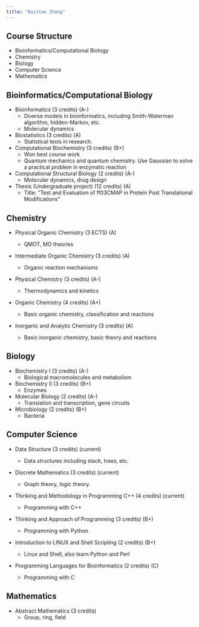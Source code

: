 ```yaml
---
title: "Bozitao Zhong"
---
```


## Course Structure

- Bioinformatics/Computational Biology
- Chemistry
- Biology
- Computer Science
- Mathematics

## Bioinformatics/Computational Biology

- Bioinformatics (3 credits) (A-)
  - Diverse models in bioinformatics, including Smith-Waterman algorithm, hidden-Markov, etc.
  - Molecular dynamics
- Biostatistics (3 credits) (A)
  - Statistical tests in research.
- Computational Biochemistry (3 credits) (B+)
  - Won best course work
  - Quantum mechanics and quantum chemistry. Use Gaussian to solve a practical problem in enzymatic reaction
- Computational Structural Biology (2 credits) (A-)
  - Molecular dynamics, drug design
- Thesis (Undergraduate project) (12 credits) (A)
  - Title: "Test and Evaluation of ff03CMAP in Protein Post Translational Modifications"

## Chemistry

- Physical Organic Chemistry (3 ECTS) (A)
  - QMOT, MO theories
- Intermediate Organic Chemistry (3 credits) (A)
  - Organic reaction mechanisms
- Physical Chemistry (3 credits) (A-)
  - Thermodynamics and kinetics

- Organic Chemistry (4 credits) (A+)
  - Basic organic chemistry, classification and reactions
- Inorganic and Analytic Chemistry (3 credits) (A)
  - Basic inorganic chemistry, basic theory and reactions

## Biology

- Biochemistry I (3 credits) (A-)
  - Biological macromolecules and metabolism
- Biochemistry II (3 credits) (B+)
  - Enzymes
- Molecular Biology (2 credits) (A-)
  - Translation and transcription, gene circuits
- Microbiology (2 credits) (B+)
  - Bacteria

## Computer Science

- Data Structure (3 credits) (current)
  - Data structures including stack, trees, etc. 
- Discrete Mathematics (3 credits) (current)
  - Graph theory, logic theory.
- Thinking and Methodology in Programming C++ (4 credits) (current)
  - Programming with C++

- Thinking and Approach of Programming (3 credits) (B+)
  - Programming with Python
- Introduction to LINUX and Shell Scripting (2 credits) (B+)
  - Linux and Shell, also learn Python and Perl
- Programming Languages for Bioinformatics (2 credits) (C) 
  - Programming with C

## Mathematics

- Abstract Mathematics (3 credits) 
  - Group, ring, field